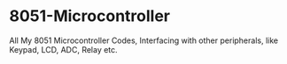 # 8051-Microcontroller
All My 8051 Microcontroller Codes, Interfacing with other peripherals, like Keypad, LCD, ADC, Relay etc.
